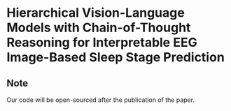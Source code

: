 # Hierarchical Vision-Language Models with Chain-of-Thought Reasoning for Interpretable EEG Image-Based Sleep Stage Prediction

## Note
Our code will be open-sourced after the publication of the paper.
